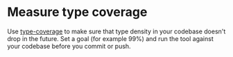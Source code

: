 # Measure type coverage

Use [type-coverage](https://github.com/plantain-00/type-coverage) to make sure that type density in
your codebase doesn't drop in the future. Set a goal (for example 99%) and run the tool against your
codebase before you commit or push.
